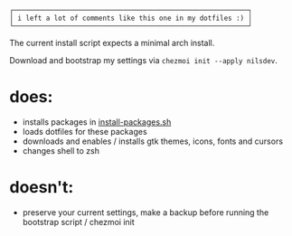```
┌──────────────────────────────────────────────────────────┐
│ i left a lot of comments like this one in my dotfiles :) │
└──────────────────────────────────────────────────────────┘
``` 
The current install script expects a minimal arch install.

Download and bootstrap my settings via `chezmoi init --apply nilsdev`. 

# does:
- installs packages in [install-packages.sh](https://github.com/nilsdev/dotfiles/blob/main/run_once_after_install-packages.sh)
- loads dotfiles for these packages
- downloads and enables / installs gtk themes, icons, fonts and cursors
- changes shell to zsh

# doesn't: 
- preserve your current settings, make a backup before running the bootstrap script / chezmoi init
